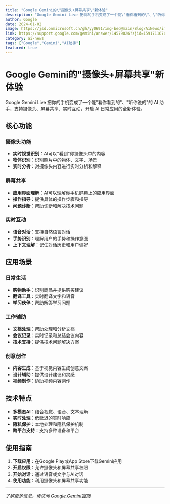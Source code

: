 ```yaml
---
title: "Google Gemini的\"摄像头+屏幕共享\"新体验"
description: "Google Gemini Live 把你的手机变成了一个能\"看你看到的\"、\"听你说的\"的 AI 助手，支持摄像头、屏幕共享、实时互动，开启 AI 日常应用的全新体验。"
author: Google
date: 2024-01-02
image: https://jsd.onmicrosoft.cn/gh/yy0691/img-bed@main/Blog/AiNews/img_v3_02lb_9f8142f5-abd8-4a44-8e75-c9cc27852d4g.jpg
link: https://support.google.com/gemini/answer/14579026?sjid=15917116769005255122-NA
category: ai-news
tags: ["Google","Gemini","AI助手"]
featured: true
---
```



# Google Gemini的"摄像头+屏幕共享"新体验

Google Gemini Live 把你的手机变成了一个能"看你看到的"、"听你说的"的 AI 助手，支持摄像头、屏幕共享、实时互动，开启 AI 日常应用的全新体验。

## 核心功能

### 摄像头功能
- **实时视觉识别**：AI可以"看到"你摄像头中的内容
- **物体识别**：识别照片中的物体、文字、场景
- **实时分析**：对摄像头内容进行实时分析和解释

### 屏幕共享
- **应用界面理解**：AI可以理解你手机屏幕上的应用界面
- **操作指导**：提供具体的操作步骤和指导
- **问题诊断**：帮助诊断和解决技术问题

### 实时互动
- **语音对话**：支持自然语言对话
- **手势识别**：理解用户的手势和操作意图
- **上下文理解**：记住对话历史和用户偏好

## 应用场景

### 日常生活
- **购物助手**：识别商品并提供购买建议
- **翻译工具**：实时翻译文字和语音
- **学习伙伴**：帮助解答学习问题

### 工作辅助
- **文档处理**：帮助处理和分析文档
- **会议记录**：实时记录和总结会议内容
- **技术支持**：提供技术问题解决方案

### 创意创作
- **内容生成**：基于视觉内容生成创意文案
- **设计辅助**：提供设计建议和灵感
- **视频制作**：协助视频内容创作

## 技术特点

- **多模态AI**：结合视觉、语音、文本理解
- **实时处理**：低延迟的实时响应
- **隐私保护**：本地处理和隐私保护机制
- **跨平台支持**：支持多种设备和平台

## 使用指南

1. **下载应用**：在Google Play或App Store下载Gemini应用
2. **开启权限**：允许摄像头和屏幕共享权限
3. **开始对话**：通过语音或文字与AI对话
4. **使用功能**：利用摄像头和屏幕共享功能

---

*了解更多信息，请访问 [Google Gemini官网](https://support.google.com/gemini/answer/14579026)*